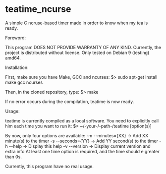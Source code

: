 # teatime_ncurse
A simple C ncruse-based timer made in order to know when my tea is ready.

Foreword:

  This program DOES NOT PROVIDE WARRANTY OF ANY KIND.
  Currently, the project is distributed without license.
  Only tested on Debian 9 (testing) amd64.

Installation:

  First, make sure you have Make, GCC and ncurses:
	$> sudo apt-get install make gcc ncurses

  Then, in the cloned repository, type:
	$> make

  If no error occurs during the compilation, teatime is now ready.

Usage:

  teatime is currently compiled as a local software.
  You need to explicitly call him each time you want to run it:
	$> ~/-your-/-path-/teatime [option(s)]

  By now, only four options are available:
	   -m --minutes={XX}	  -> Add XX minute(s) to the timer
	   -s --seconds={YY}	  -> Add YY second(s) to the timer
	   -h --help		  -> Display this help
	   -v --version		  -> Display current version and extra info
  At least one time option is required, and the time should e greater than 0s.

  Currently, this program have no real usage.